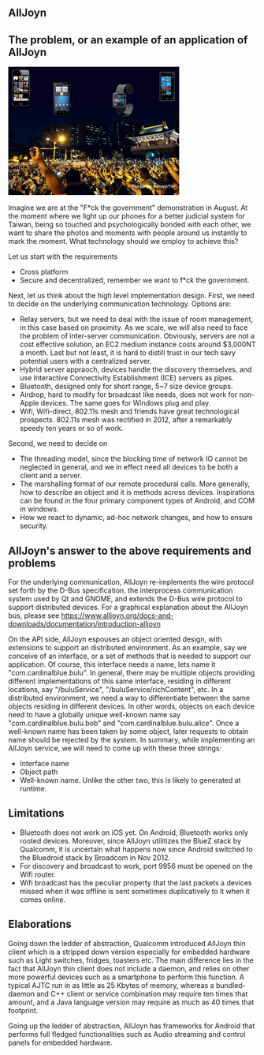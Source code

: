 AllJoyn
-------

## The problem, or an example of an application of AllJoyn
![f_ck the government](f_ck_government.png)

Imagine we are at the "F*ck the government" demonstration in August.
At the moment where we light up our phones for a better judicial system for
Taiwan, being so touched and psychologically bonded with each other,
we want to share the photos and moments with people around us instantly to mark the moment.
What technology should we employ to achieve this?

Let us start with the requirements
* Cross platform
* Secure and decentralized, remember we want to f*ck the government.

Next, let us think about the high level implementation design.
First, we need to decide on the underlying communication technology. Options are:
* Relay servers, but we need to deal with the issue of room management, in this case based on proximity.
  As we scale, we will also need to face the problem of inter-server communication.
  Obviously, servers are not a cost effective solution, an EC2 medium instance costs around $3,000NT a month.
  Last but not least, it is hard to distill trust in our tech savy potential users with a centralized server.
* Hybrid server appraoch, devices handle the discovery themselves,
  and use Interactive Connectivity Establishment (ICE) servers as pipes.
* Bluetooth, designed only for short range, 5~7 size device groups.
* Airdrop, hard to modify for broadcast like needs, does not work for non-Apple devices.
  The same goes for Windows plug and play.
* Wifi, Wifi-direct, 802.11s mesh and friends have great technological prospects.
  802.11s mesh was rectified in 2012, after a remarkably speedy ten years or so of work.

Second, we need to decide on
* The threading model, since the blocking time of network IO cannot be neglected in general,
  and we in effect need all devices to be both a client and a server.
* The marshalling format of our remote procedural calls.
  More generally, how to describe an object and it is methods across devices.
  Inspirations can be found in the four primary component types of Android, and COM in windows.
* How we react to dynamic, ad-hoc network changes, and how to ensure security.

## AllJoyn's answer to the above requirements and problems
For the underlying communication, AllJoyn re-implements the wire protocol set forth by the D-Bus specification,
the interprocess communication system used by Qt and GNOME, and extends the D-Bus wire protocol to
support distributed devices. For a graphical explanation about the AllJoyn bus,
please see https://www.alljoyn.org/docs-and-downloads/documentation/introduction-alljoyn

On the API side, AllJoyn espouses an object oriented design, with extensions to support an distributed environment.
As an example, say we conceive of an interface, or a set of methods that is needed to support our application.
Of course, this interface needs a name, lets name it "com.cardinalblue.bulu".
In general, there may be multiple objects providing different implementations of this same interface,
residing in different locations, say "/buluService", "/buluService/richContent", etc.
In a distributed environment, we need a way to differentiate between the same objects residing in different devices.
In other words, objects on each device need to have a globally unique well-known name say
"com.cardinalblue.bulu.bob" and "com.cardinalblue.bulu.alice". Once a well-known name has been taken by some object,
later requests to obtain name should be rejected by the system.
In summary, while implementing an AllJoyn service, we will need to come up with these three strings:
* Interface name
* Object path
* Well-known name. Unlike the other two, this is likely to generated at runtime.

## Limitations
* Bluetooth does not work on iOS yet. On Android, Bluetooth works only rooted devices.
  Moreover, since AllJoyn utilitizes the BlueZ stack by Qualcomm, it is uncertain what
  happens now since Android switched to the Bluedroid stack by Broadcom in Nov 2012.
* For discovery and broadcast to work, port 9956 must be opened on the Wifi router.
* Wifi broadcast has the peculiar property that the last packets a devices missed when it was offline
  is sent sometimes duplicatively to it when it comes online.

## Elaborations
Going down the ledder of abstraction, Qualcomm introduced AllJoyn thin client which is a stripped down version
especially for embedded hardware such as Light switches, fridges, toasters etc. The main difference lies
in the fact that AllJoyn thin client does not include a daemon, and relies on other more powerful devices
such as a smartphone to perform this function. A typical AJTC run in as little as 25 Kbytes of memory,
whereas a bundled-daemon and C++ client or service combination may require ten times that amount,
and a Java language version may require as much as 40 times that footprint.

Going up the ledder of abstraction, AllJoyn has frameworks for Android that performs full fledged functionalities
such as Audio streaming and control panels for embedded hardware.

